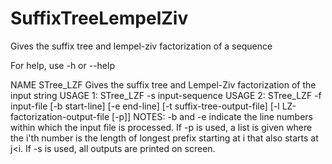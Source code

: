 # SuffixTreeLempelZiv

Gives the suffix tree and lempel-ziv factorization of a sequence

For help, use -h or --help

NAME
        STree_LZF
        Gives the suffix tree and Lempel-Ziv factorization of the input string
USAGE 1:
        STree_LZF -s input-sequence
USAGE 2:
        STree_LZF -f input-file [-b start-line] [-e end-line] [-t suffix-tree-output-file]
        [-l LZ-factorization-output-file [-p]]
NOTES:
        -b and -e indicate the line numbers within which the input file is processed.
        If -p is used, a list is given where the i'th number is the length  of longest
                prefix starting at i that also starts at j<i.
        If -s is used, all outputs are printed on screen.
